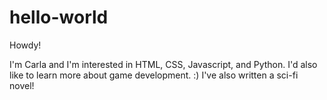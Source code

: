 # hello-world

Howdy!

I'm Carla and I'm interested in HTML, CSS, Javascript, and Python.
I'd also like to learn more about game development. :)
I've also written a sci-fi novel!

